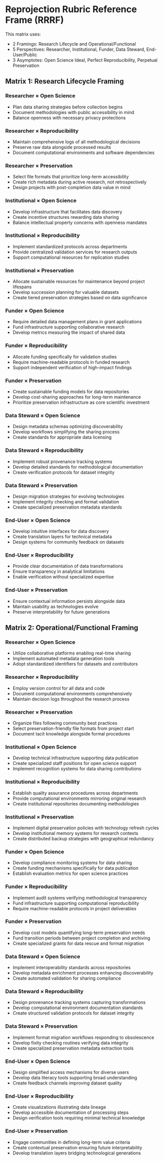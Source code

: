 # Reprojection Rubric Reference Frame (RRRF)

This matrix uses:
- 2 Framings: Research Lifecycle and Operational/Functional
- 5 Perspectives: Researcher, Institutional, Funder, Data Steward, End-User/Public
- 3 Asymptotes: Open Science Ideal, Perfect Reproducibility, Perpetual Preservation

## Matrix 1: Research Lifecycle Framing

### Researcher × Open Science
* Plan data sharing strategies before collection begins
* Document methodologies with public accessibility in mind
* Balance openness with necessary privacy protections

### Researcher × Reproducibility
* Maintain comprehensive logs of all methodological decisions
* Preserve raw data alongside processed results
* Document computational environments and software dependencies

### Researcher × Preservation
* Select file formats that prioritize long-term accessibility
* Create rich metadata during active research, not retrospectively
* Design projects with post-completion data value in mind

### Institutional × Open Science
* Develop infrastructure that facilitates data discovery
* Create incentive structures rewarding data sharing
* Balance intellectual property concerns with openness mandates

### Institutional × Reproducibility
* Implement standardized protocols across departments
* Provide centralized validation services for research outputs
* Support computational resources for replication studies

### Institutional × Preservation
* Allocate sustainable resources for maintenance beyond project lifespans
* Develop succession planning for valuable datasets
* Create tiered preservation strategies based on data significance

### Funder × Open Science
* Require detailed data management plans in grant applications
* Fund infrastructure supporting collaborative research
* Develop metrics measuring the impact of shared data

### Funder × Reproducibility
* Allocate funding specifically for validation studies
* Require machine-readable protocols in funded research
* Support independent verification of high-impact findings

### Funder × Preservation
* Create sustainable funding models for data repositories
* Develop cost-sharing approaches for long-term maintenance
* Prioritize preservation infrastructure as core scientific investment

### Data Steward × Open Science
* Design metadata schemas optimizing discoverability
* Develop workflows simplifying the sharing process
* Create standards for appropriate data licensing

### Data Steward × Reproducibility
* Implement robust provenance tracking systems
* Develop detailed standards for methodological documentation
* Create verification protocols for dataset integrity

### Data Steward × Preservation
* Design migration strategies for evolving technologies
* Implement integrity checking and format validation
* Create specialized preservation metadata standards

### End-User × Open Science
* Develop intuitive interfaces for data discovery
* Create translation layers for technical metadata
* Design systems for community feedback on datasets

### End-User × Reproducibility
* Provide clear documentation of data transformations
* Ensure transparency in analytical limitations
* Enable verification without specialized expertise

### End-User × Preservation
* Ensure contextual information persists alongside data
* Maintain usability as technologies evolve
* Preserve interpretability for future generations

## Matrix 2: Operational/Functional Framing

### Researcher × Open Science
* Utilize collaborative platforms enabling real-time sharing
* Implement automated metadata generation tools
* Adopt standardized identifiers for datasets and contributors

### Researcher × Reproducibility
* Employ version control for all data and code
* Document computational environments comprehensively
* Maintain decision logs throughout the research process

### Researcher × Preservation
* Organize files following community best practices
* Select preservation-friendly file formats from project start
* Document tacit knowledge alongside formal procedures

### Institutional × Open Science
* Develop technical infrastructure supporting data publication
* Create specialized staff positions for open science support
* Implement recognition systems for data sharing contributions

### Institutional × Reproducibility
* Establish quality assurance procedures across departments
* Provide computational environments mirroring original research
* Create institutional repositories documenting methodologies

### Institutional × Preservation
* Implement digital preservation policies with technology refresh cycles
* Develop institutional memory systems for research contexts
* Create distributed backup strategies with geographical redundancy

### Funder × Open Science
* Develop compliance monitoring systems for data sharing
* Create funding mechanisms specifically for data publication
* Establish evaluation metrics for open science practices

### Funder × Reproducibility
* Implement audit systems verifying methodological transparency
* Fund infrastructure supporting computational reproducibility
* Require machine-readable protocols in project deliverables

### Funder × Preservation
* Develop cost models quantifying long-term preservation needs
* Fund transition periods between project completion and archiving
* Create specialized grants for data rescue and format migration

### Data Steward × Open Science
* Implement interoperability standards across repositories
* Develop metadata enrichment processes enhancing discoverability
* Create automated validation for sharing compliance

### Data Steward × Reproducibility
* Design provenance tracking systems capturing transformations
* Develop computational environment documentation standards
* Create structured validation protocols for dataset integrity

### Data Steward × Preservation
* Implement format migration workflows responding to obsolescence
* Develop fixity checking routines verifying data integrity
* Create specialized preservation metadata extraction tools

### End-User × Open Science
* Design simplified access mechanisms for diverse users
* Develop data literacy tools supporting broad understanding
* Create feedback channels improving dataset quality

### End-User × Reproducibility
* Create visualizations illustrating data lineage
* Develop accessible documentation of processing steps
* Design verification tools requiring minimal technical knowledge

### End-User × Preservation
* Engage communities in defining long-term value criteria
* Create contextual preservation ensuring future interpretability
* Develop translation layers bridging technological generations
